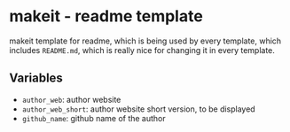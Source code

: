 # makeit - readme template

makeit template for readme, which is being used by every template, which
includes `README.md`, which is really nice for changing it in every template.

## Variables
- `author_web`: author website
- `author_web_short`: author website short version, to be displayed
- `github_name`: github name of the author
